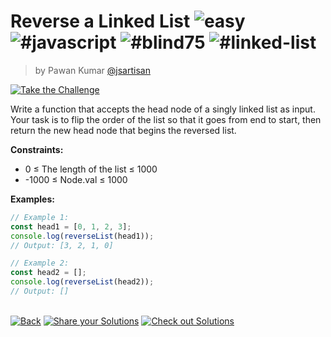 <!--info-header-start--><h1>Reverse a Linked List <img src="https://img.shields.io/badge/-easy-7aad0c" alt="easy"/> <img src="https://img.shields.io/badge/-%23javascript-999" alt="#javascript"/> <img src="https://img.shields.io/badge/-%23blind75-999" alt="#blind75"/> <img src="https://img.shields.io/badge/-%23linked--list-999" alt="#linked-list"/></h1><blockquote><p>by Pawan Kumar <a href="https://github.com/jsartisan" target="_blank">@jsartisan</a></p></blockquote><p><a href="https://frontend-challenges.com/challenges/223-reverse-a-linked-list" target="_blank"><img src="https://img.shields.io/badge/-Take%20the%20Challenge-0d99ff?logo=javascript&logoColor=white" alt="Take the Challenge"/></a> </p><!--info-header-end-->

Write a function that accepts the head node of a singly linked list as input. Your task is to flip the order of the list so that it goes from end to start, then return the new head node that begins the reversed list.

**Constraints:**

- 0 ≤ The length of the list ≤ 1000
- -1000 ≤ Node.val ≤ 1000

**Examples:**

```typescript
// Example 1:
const head1 = [0, 1, 2, 3];
console.log(reverseList(head1));
// Output: [3, 2, 1, 0]

// Example 2:
const head2 = [];
console.log(reverseList(head2));
// Output: []
```

<!--info-footer-start--><br><a href="../../README.md" target="_blank"><img src="https://img.shields.io/badge/-Back-grey" alt="Back"/></a> <a href="https://github.com/jsartisan/frontend-challenges/issues/new?template=answer.md&labels=answer,223,undefined&title=223%20-%20Reverse%20a%20Linked%20List%20-%20undefined&body=" target="_blank"><img src="https://img.shields.io/badge/-Share%20your%20Solutions-teal" alt="Share your Solutions"/></a> <a href="https://github.com/jsartisan/frontend-challenges/issues?q=label%3A223+label%3Aanswer+sort%3Areactions-%2B1-desc" target="_blank"><img src="https://img.shields.io/badge/-Check%20out%20Solutions-de5a77?logo=awesome-lists&logoColor=white" alt="Check out Solutions"/></a> <!--info-footer-end-->
